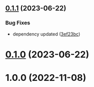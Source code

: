 ## [0.1.1](https://github.com/Emon526/Flutter_PassVault/compare/v0.1.0...v0.1.1) (2023-06-22)


### Bug Fixes

* dependency updated ([3ef23bc](https://github.com/Emon526/Flutter_PassVault/commit/3ef23bc66f2436ec6d694f57dd30442199da72bd))



# [0.1.0](https://github.com/Emon526/Flutter_PassVault/compare/v1.0.0...v0.1.0) (2023-06-22)



# 1.0.0 (2022-11-08)



